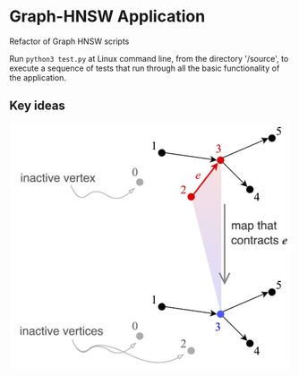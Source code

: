 # Graph-HNSW Application
Refactor of Graph HNSW scripts

Run ```python3 test.py``` at Linux command line, from the directory '/source', to execute a sequence of tests that run through all the basic functionality of the application.

## Key ideas
![alt text](https://github.com/TYLERSFOSTER/Graph-HNSW/blob/main/documentation/material/inactive_vertices.jpg?raw=50x10)
